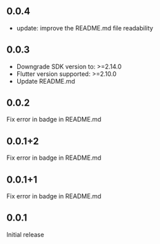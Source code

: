 ## 0.0.4
- update: improve the README.md file readability
## 0.0.3
- Downgrade SDK version to: >=2.14.0 
- Flutter version supported: >=2.10.0
- Update README.md
## 0.0.2

Fix error in badge in README.md
## 0.0.1+2

Fix error in badge in README.md
## 0.0.1+1

Fix error in badge in README.md
## 0.0.1

Initial release
